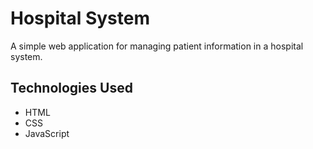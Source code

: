 
# Hospital System

A simple web application for managing patient information in a hospital system.


## Technologies Used

- HTML
- CSS
- JavaScript
